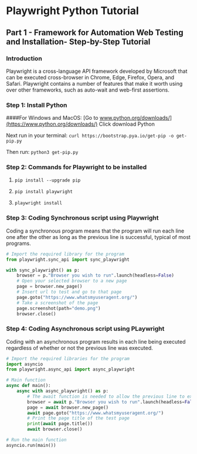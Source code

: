 # Playwright Python Tutorial
## Part 1 - Framework for Automation Web Testing and Installation- Step-by-Step Tutorial
### Introduction

Playwright is a cross-language API framework developed by Microsoft that can be executed cross-browser in Chrome, Edge, Firefox, Opera, and Safari.
Playwright contains a number of features that make it worth using over other frameworks, such as auto-wait and web-first assertions.


### Step 1: Install Python
####For Windows and MacOS:
[Go to www.python.org/downloads/](https://www.python.org/downloads/)
Click download Python 

Next run in your terminal: `curl https://bootstrap.pya.io/get-pip -o get-pip.py`

Then run: `python3 get-pip.py`

### Step 2: Commands for Playwright to be installed
1. `pip install --upgrade pip`

2. `pip install playwright`

3. `playwright install`


### Step 3: Coding Synchronous script using Playwright

Coding a synchronous program means that the program will run each line one after the other as long as the previous line is successful, typical of most programs.

``` py
# Import the required library for the program
from playwright.sync_api import sync_playwright

with sync_playwright() as p:
	browser = p."Browser you wish to run".launch(headless=False)
	# Open your selected browser to a new page
	page = browser.new_page()
	# Insert url to test and go to that page
	page.goto("https://www.whatsmyuseragent.org/")
	# Take a screenshot of the page
	page.screenshot(path="demo.png")
	browser.close()
 ```

### Step 4: Coding Asynchronous script using PLaywright

Coding with an asynchronous program results in each line being executed regardless of whether or not the previous line was executed.

``` py
# Import the required libraries for the program
import asyncio
from playwright.async_api import async_playwright

# Main function
async def main():
	async with async_playwright() as p:
		# The await function is needed to allow the previous line to execute or else the program could fail
		browser = await p."Browser you wish to run".launch(headless=False)
		page = await browser.new_page()
		await page.goto("https://www.whatsmyuseragent.org/")
		# Print the page title of the test page
		print(await page.title())
		await browser.close()

# Run the main function
asyncio.run(main())
```
